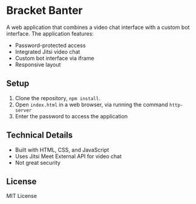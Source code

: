 # Bracket Banter

A web application that combines a video chat interface with a custom bot interface. The application features:

- Password-protected access
- Integrated Jitsi video chat
- Custom bot interface via iframe
- Responsive layout

## Setup

1. Clone the repository, `npm install`.
2. Open `index.html` in a web browser, via running the command `http-server`
3. Enter the password to access the application

## Technical Details

- Built with HTML, CSS, and JavaScript
- Uses Jitsi Meet External API for video chat
- Not great security

## License

MIT License
